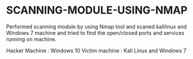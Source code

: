 # SCANNING-MODULE-USING-NMAP
Performed scanning module by using Nmap tool and scaned kalilinux and
Windows 7 machine and tried to find the open/closed ports and services running on machine.

Hacker Machine : Windows 10
Victim machine : Kali Linux and Windows  7
